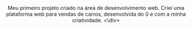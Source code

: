 <div align="center">
Meu primeiro projeto criado na área de desenvolvimento web. Criei uma plataforma web para vendas de carros, desenvolvida do 0 e com a minha criatividade.
<\div>